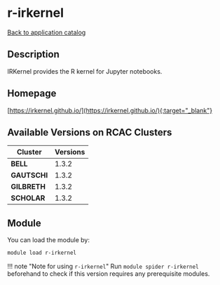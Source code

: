 # r-irkernel

[Back to application catalog](../app_catalog.md)

## Description

IRKernel provides the R kernel for Jupyter notebooks.

## Homepage

[https://irkernel.github.io/](https://irkernel.github.io/){:target="_blank"}

## Available Versions on RCAC Clusters

|Cluster|Versions|
|---|---|
**BELL**|1.3.2
**GAUTSCHI**|1.3.2
**GILBRETH**|1.3.2
**SCHOLAR**|1.3.2

## Module

You can load the module by:

```bash
module load r-irkernel
```

!!! note "Note for using `r-irkernel`"
    Run `module spider r-irkernel` beforehand to check if this version requires any prerequisite modules.
